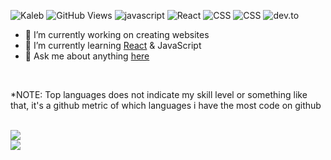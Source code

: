 ![Kaleb](https://res.cloudinary.com/dhclgoera/image/upload/v1631229456/git_banner_y9cjsv_iufia5.png)
![GitHub Views](https://komarev.com/ghpvc/?username=sorumeiji&color=253572)
![javascript](https://img.shields.io/badge/JavaScript-Fan-253572.svg?logo=javascript&logoWidth=20)
![React](https://img.shields.io/badge/React-Fan-253572.svg?logo=javascript&logoWidth=20)
![CSS](https://img.shields.io/badge/CSS-Fan-253572.svg?logo=javascript&logoWidth=20)
![CSS](https://img.shields.io/badge/CSS-Fan-253572.svg?logo=javascript&logoWidth=20)
![dev.to](https://img.shields.io/badge/dev.to-Follow%20Me-253572.svg?logo=dev.to&logoWidth=20)
<br>

- 🔭 I’m currently working on creating websites
- 🌱 I’m currently learning [React](https://reactjs.org/) & JavaScript
- 💬 Ask me about anything [here](https://github.com/Sorumeiji/sorumeiji/issues)
<br>

*NOTE: Top languages does not indicate my skill level or something like that, it's a github metric of which languages i have the most code on github
<br><br>

<a href="https://github.com/anuraghazra/github-readme-stats">
  <img align="center" src="https://github-readme-stats.vercel.app/api?username=sorumeiji&theme=tokyonight" />
</a>
<br>
<a href="https://github.com/anuraghazra/github-readme-stats">
  <img align="center" src="https://github-readme-stats.vercel.app/api/top-langs/?username=sorumeiji&hide=asp,&theme=tokyonight&layout=compact" />
</a>

<!--
<a href="https://github.com/anuraghazra/github-readme-stats">
  <img align="center" src="https://github-readme-stats.vercel.app/api/pin/?username=anuraghazra&repo=github-readme-stats" />
</a>
<a href="https://github.com/anuraghazra/convoychat">
  <img align="center" src="https://github-readme-stats.vercel.app/api/pin/?username=anuraghazra&repo=convoychat" />
</a>
-->



